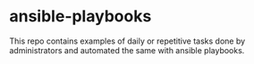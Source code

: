 # ansible-playbooks
This repo contains examples of daily or repetitive tasks done by administrators and automated the same with ansible playbooks. 
